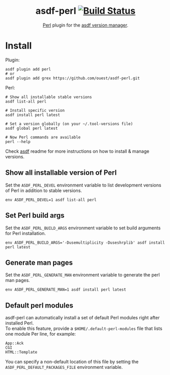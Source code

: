 <div align="center">

# asdf-perl [![Build Status](https://travis-ci.org/ouest/asdf-perl.svg?branch=master)](https://travis-ci.org/ouest/asdf-perl)

[Perl](https://www.perl.org/) plugin for the [asdf version manager](https://asdf-vm.com).
</div>

# Install

Plugin:

```shell
asdf plugin add perl
# or
asdf plugin add grex https://github.com/ouest/asdf-perl.git
```

Perl:

```shell
# Show all installable stable versions
asdf list-all perl

# Install specific version
asdf install perl latest

# Set a version globally (on your ~/.tool-versions file)
asdf global perl latest

# Now Perl commands are available
perl --help
```

Check [asdf](https://github.com/asdf-vm/asdf) readme for more instructions on how to install & manage versions.

## Show all installable version of Perl
Set the `ASDF_PERL_DEVEL` environment variable to list development versions of Perl in addition to stable versions.
```
env ASDF_PERL_DEVEL=1 asdf list-all perl
```

## Set Perl build args
Set the `ASDF_PERL_BUILD_ARGS` environment variable to set build arguments for Perl installation.
```
env ASDF_PERL_BUILD_ARGS='-Dusemultiplicity -Duseshrplib' asdf install perl latest
```

## Generate man pages
Set the `ASDF_PERL_GENERATE_MAN` environment variable to generate the perl man pages.

```
env ASDF_PERL_GENERATE_MAN=1 asdf install perl latest
```

## Default perl modules

asdf-perl can automatically install a set of default Perl modules right after installed Perl.  
To enable this feature, provide a `$HOME/.default-perl-modules` file that lists one module Per line, for example:

```
App::Ack
CGI
HTML::Template
```

You can specify a non-default location of this file by setting the `ASDF_PERL_DEFAULT_PACKAGES_FILE` environment variable.

